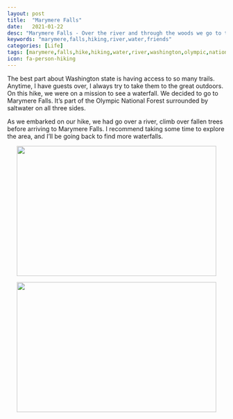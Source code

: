 ```yaml
---
layout: post
title:  "Marymere Falls"
date:   2021-01-22
desc: "Marymere Falls - Over the river and through the woods we go to the Marymere Falls"
keywords: "marymere,falls,hiking,river,water,friends"
categories: [Life]
tags: [marymere,falls,hike,hiking,water,river,washington,olympic,national,forest]
icon: fa-person-hiking
---
```


The best part about Washington state is having access to so many trails. Anytime, I have guests over, I always try to take them to the great outdoors.  On this hike, we were on a mission to see a waterfall.  We decided to go to Marymere Falls. It’s part of the Olympic National Forest surrounded by saltwater on all three sides. 

As we embarked on our hike, we had go over a river, climb over fallen trees before arriving to Marymere Falls.  I recommend taking some time to explore the area, and I’ll be going back to find more waterfalls. 


<p align="center">
  <img width="460" height="300" src="https://drive.google.com/file/d/10N5qw_i8qtYO00bzf_Dl1UVZXeGjfOqd/view?usp=sharing">
</p>

<p align="center">
  <img width="460" height="300" src="https://drive.google.com/file/d/1Y5_3HKG34VnKJpftygIfyxcHlZmgyYJ0/view?usp=sharing">
</p>